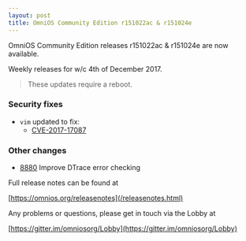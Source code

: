 ```yaml
---
layout: post
title: OmniOS Community Edition r151022ac & r151024e
---
```


OmniOS Community Edition releases r151022ac & r151024e are now available.

Weekly releases for w/c 4th of December 2017.
> These updates require a reboot.

### Security fixes

* `vim` updated to fix:
  * [CVE-2017-17087](https://cve.mitre.org/cgi-bin/cvename.cgi?name=2017-17087)

### Other changes

* [8880](https://www.illumos.org/issues/8880) Improve DTrace error checking

Full release notes can be found at 

[https://omnios.org/releasenotes](/releasenotes.html)

Any problems or questions, please get in touch via the Lobby at

[https://gitter.im/omniosorg/Lobby](https://gitter.im/omniosorg/Lobby)

